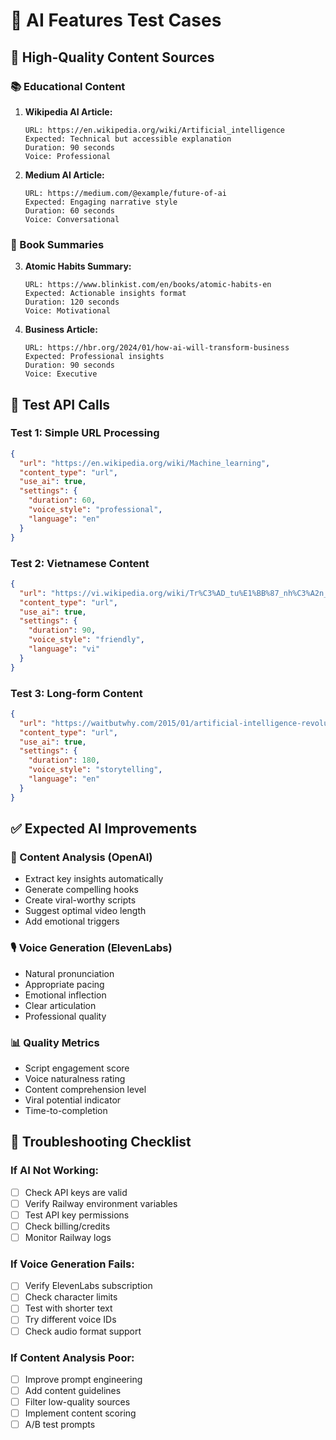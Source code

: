 # 🧪 AI Features Test Cases

## 🎯 High-Quality Content Sources

### 📚 Educational Content
1. **Wikipedia AI Article:**
   ```
   URL: https://en.wikipedia.org/wiki/Artificial_intelligence
   Expected: Technical but accessible explanation
   Duration: 90 seconds
   Voice: Professional
   ```

2. **Medium AI Article:**
   ```
   URL: https://medium.com/@example/future-of-ai
   Expected: Engaging narrative style
   Duration: 60 seconds
   Voice: Conversational
   ```

### 📖 Book Summaries
3. **Atomic Habits Summary:**
   ```
   URL: https://www.blinkist.com/en/books/atomic-habits-en
   Expected: Actionable insights format
   Duration: 120 seconds
   Voice: Motivational
   ```

4. **Business Article:**
   ```
   URL: https://hbr.org/2024/01/how-ai-will-transform-business
   Expected: Professional insights
   Duration: 90 seconds
   Voice: Executive
   ```

## 🎪 Test API Calls

### Test 1: Simple URL Processing
```json
{
  "url": "https://en.wikipedia.org/wiki/Machine_learning",
  "content_type": "url",
  "use_ai": true,
  "settings": {
    "duration": 60,
    "voice_style": "professional",
    "language": "en"
  }
}
```

### Test 2: Vietnamese Content
```json
{
  "url": "https://vi.wikipedia.org/wiki/Tr%C3%AD_tu%E1%BB%87_nh%C3%A2n_t%E1%BA%A1o",
  "content_type": "url",
  "use_ai": true,
  "settings": {
    "duration": 90,
    "voice_style": "friendly",
    "language": "vi"
  }
}
```

### Test 3: Long-form Content
```json
{
  "url": "https://waitbutwhy.com/2015/01/artificial-intelligence-revolution-1.html",
  "content_type": "url", 
  "use_ai": true,
  "settings": {
    "duration": 180,
    "voice_style": "storytelling",
    "language": "en"
  }
}
```

## ✅ Expected AI Improvements

### 🤖 Content Analysis (OpenAI)
- Extract key insights automatically
- Generate compelling hooks
- Create viral-worthy scripts
- Suggest optimal video length
- Add emotional triggers

### 🎙️ Voice Generation (ElevenLabs)
- Natural pronunciation
- Appropriate pacing
- Emotional inflection
- Clear articulation
- Professional quality

### 📊 Quality Metrics
- Script engagement score
- Voice naturalness rating
- Content comprehension level
- Viral potential indicator
- Time-to-completion

## 🚨 Troubleshooting Checklist

### If AI Not Working:
- [ ] Check API keys are valid
- [ ] Verify Railway environment variables
- [ ] Test API key permissions
- [ ] Check billing/credits
- [ ] Monitor Railway logs

### If Voice Generation Fails:
- [ ] Verify ElevenLabs subscription
- [ ] Check character limits
- [ ] Test with shorter text
- [ ] Try different voice IDs
- [ ] Check audio format support

### If Content Analysis Poor:
- [ ] Improve prompt engineering
- [ ] Add content guidelines
- [ ] Filter low-quality sources
- [ ] Implement content scoring
- [ ] A/B test prompts 